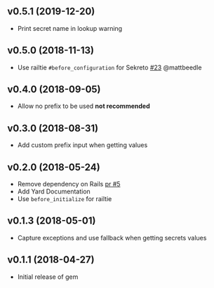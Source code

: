 ## v0.5.1 (2019-12-20)

- Print secret name in lookup warning

## v0.5.0 (2018-11-13)

- Use railtie `#before_configuration` for Sekreto [#23](https://github.com/autolist/sekreto/pull/23) @mattbeedle

## v0.4.0 (2018-09-05)

- Allow no prefix to be used **not recommended**

## v0.3.0 (2018-08-31)

- Add custom prefix input when getting values

## v0.2.0 (2018-05-24)

- Remove dependency on Rails [pr #5][pr5]
- Add Yard Documentation
- Use `before_initialize` for railtie

## v0.1.3 (2018-05-01)

- Capture exceptions and use fallback when getting secrets values

## v0.1.1 (2018-04-27)

- Initial release of gem

[pr5]: https://github.com/autolist/sekreto/pull/5
